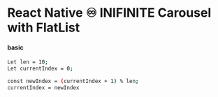 # React Native ♾️ INIFINITE Carousel with FlatList

#### basic

```bash
Let len = 10;
Let currentIndex = 0;

const newIndex = (currentIndex + 1) % len;
currentIndex = newIndex
```